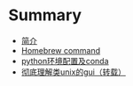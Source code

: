 # Summary

- [简介](简介.md)
- [Homebrew command](Homebrew%20code.md)
- [python环境配置及conda](conda%20command.md)
- [彻底理解类unix的gui（转载）](彻底理解类%20Unix%20系统的%20GUI(转载).md)